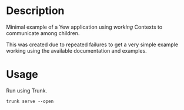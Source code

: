 # Description

Minimal example of a Yew application using _working_ Contexts to communicate among children.

This was created due to repeated failures to get a very simple example working using the available documentation and examples.

# Usage

Run using Trunk.

`trunk serve --open`
